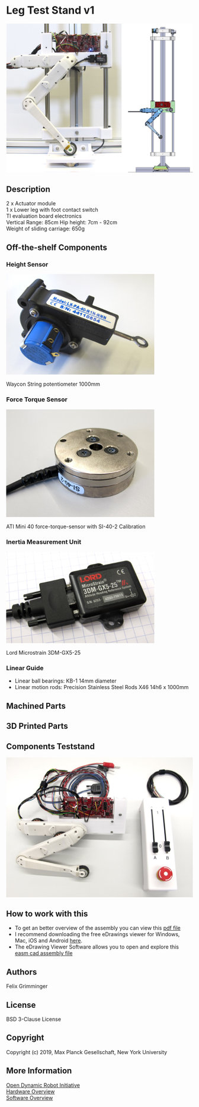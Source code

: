 Leg Test Stand v1
=======================
<img src="images/leg_test_stand_1.png" width="600"> <br>  


Description
------------

2 x Actuator module  
1 x Lower leg with foot contact switch  
TI evaluation board electronics  
Vertical Range: 85cm
Hip height: 7cm - 92cm  
Weight of sliding carriage: 650g

Off-the-shelf Components
-------------------
### Height Sensor
<img src="images/string_potentiometer_1.jpg" width="400"> <br>  

Waycon String potentiometer 1000mm

### Force Torque Sensor
<img src="images/ati_mini_40_ft_sensor.jpg" width="400"> <br>  

ATI Mini 40 force-torque-sensor with SI-40-2 Calibration

### Inertia Measurement Unit
<img src="images/imu_3dm_gx5_25_1.jpg" width="400"> <br>  

Lord Microstrain 3DM-GX5-25

### Linear Guide

* Linear ball bearings: KB-1 14mm diameter
* Linear motion rods: Precision Stainless Steel Rods X46 14h6 x 1000mm

Machined Parts
---------------


3D Printed Parts
-----------------

Components Teststand
----------------------
<img src="images/components_teststand_1.jpg" width="600"> <br>  

How to work with this
---------------------
* To get an better overview of the assembly you can view this [pdf file](https://github.com/open-dynamic-robot-initiative/open_robot_actuator_hardware/blob/master/mechanics/actuator_module_v1/_actuator_module.PDF)
* I recommend downloading the free eDrawings viewer for Windows, Mac, iOS and Android [here](https://www.edrawingsviewer.com/download-edrawings).
* The eDrawing Viewer Software allows you to open and explore this [easm cad assembly file](https://github.com/open-dynamic-robot-initiative/open_robot_actuator_hardware/blob/master/mechanics/actuator_module_v1/_actuator_module.EASM)


Authors
--------
Felix Grimminger

License
-------
BSD 3-Clause License

Copyright
-----------
Copyright (c) 2019, Max Planck Gesellschaft, New York University

More Information
----------------
[Open Dynamic Robot Initiative](https://open-dynamic-robot-initiative.github.io)  
[Hardware Overview](../../README.md)  
[Software Overview](https://github.com/open-dynamic-robot-initiative/open-dynamic-robot-initiative.github.io/wiki/Open-Dynamic-Robot-Initiative-Documentation)
